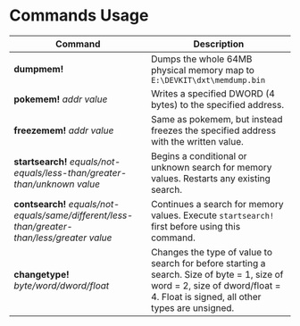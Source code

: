 # Commands Usage

| Command | Description |
| ------- | ----------- |
| **dumpmem!** | Dumps the whole 64MB physical memory map to `E:\DEVKIT\dxt\memdump.bin` |
| **pokemem!** _addr value_ | Writes a specified DWORD (4 bytes) to the specified address. |
| **freezemem!** _addr value_ | Same as pokemem, but instead freezes the specified address with the written value. |
| **startsearch!** _equals/not-equals/less-than/greater-than/unknown value_ | Begins a conditional or unknown search for memory values. Restarts any existing search. |
| **contsearch!** _equals/not-equals/same/different/less-than/greater-than/less/greater value_ | Continues a search for memory values. Execute `startsearch!` first before using this command. |
| **changetype!** _byte/word/dword/float_ | Changes the type of value to search for before starting a search. Size of byte = 1, size of word = 2, size of dword/float = 4. Float is signed, all other types are unsigned.